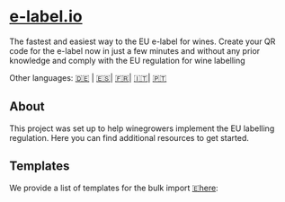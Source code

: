 # [e-label.io](https://e-label.io)
The fastest and easiest way to the EU e-label for wines. Create your QR code for the e-label now in just a few minutes and without any prior knowledge and comply with the EU regulation for wine labelling

Other languages: [🇩🇪](./README.de.md) | [🇪🇸](./README.es.md)| [🇫🇷](./README.fr.md)| [🇮🇹](./README.it.md)| [🇵🇹](./README.pt.md)

## About
This project was set up to help winegrowers implement the EU labelling regulation. Here you can find additional resources to get started.

## Templates
We provide a list of templates for the bulk import [🇪here](./bulk-import-templates/en): 

